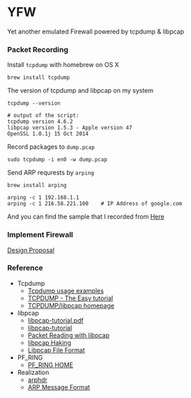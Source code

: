 # YFW
Yet another emulated Firewall powered by tcpdump & libpcap

### Packet Recording

Install `tcpdump` with homebrew on OS X

```
brew install tcpdump
```

The version of tcpdump and libpcap on my system
```
tcpdump --version

# output of the script:
tcpdump version 4.6.2
libpcap version 1.5.3 - Apple version 47
OpenSSL 1.0.1j 15 Oct 2014
```

Record packages to `dump.pcap`

```
sudo tcpdump -i en0 -w dump.pcap
```

Send ARP requrests by `arping`

```
brew install arping

arping -c 1 192.168.1.1
arping -c 1 216.58.221.100    # IP Address of google.com
```

And you can find the sample that I recorded from [Here](./testcase/sample.pcap)

### Implement Firewall

[Design Proposal](./design.md)


### Reference

- Tcpdump
  - [Tcpdump usage examples](http://www.rationallyparanoid.com/articles/tcpdump.html)
  - [TCPDUMP - The Easy tutorial](http://openmaniak.com/tcpdump.php)
  - [TCPDUMP/libpcap homepage](http://www.tcpdump.org/)
- libpcap
  - [libpcap-tutorial.pdf](http://eecs.wsu.edu/~sshaikot/docs/lbpcap/libpcap-tutorial.pdf)
  - [libpcap-tutorial](http://yuba.stanford.edu/~casado/pcap/section2.html)
  - [Packet Reading with libpcap](http://systhread.net/texts/200805lpcap1.php)
  - [libpcap Haking](http://recursos.aldabaknocking.com/libpcapHakin9LuisMartinGarcia.pdf)
  - [Libpcap File Format](https://wiki.wireshark.org/Development/LibpcapFileFormat)
- PF_RING
  - [PF_RING HOME](http://www.ntop.org/products/packet-capture/pf_ring/)
- Realization
  - [arphdr](http://lxr.free-electrons.com/source/include/uapi/linux/if_arp.h#L141)
  - [ARP Message Format](http://www.tcpipguide.com/free/t_ARPMessageFormat.htm)